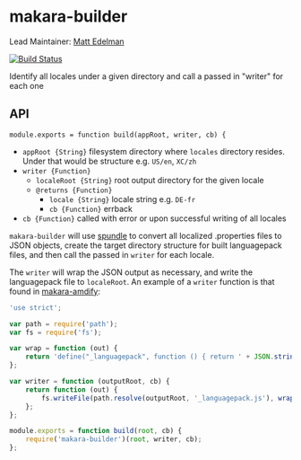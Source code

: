 # makara-builder

Lead Maintainer: [Matt Edelman](https://github.com/grawk)

[![Build Status](https://travis-ci.org/krakenjs/makara-builder.svg?branch=master)](https://travis-ci.org/krakenjs/makara-builder)

Identify all locales under a given directory and call a passed in "writer" for each one

## API

`module.exports = function build(appRoot, writer, cb) {`

- `appRoot {String}` filesystem directory where `locales` directory resides. Under that would be structure e.g. `US/en`, `XC/zh`
- `writer {Function}`
  - `localeRoot {String}` root output directory for the given locale
  - `@returns {Function}`
    - `locale {String}` locale string e.g. `DE-fr`
    - `cb {Function}` errback
- `cb {Function}` called with error or upon successful writing of all locales

`makara-builder` will use [spundle]() to convert all localized .properties files to JSON objects, 
create the target directory structure for built languagepack files, and then call the passed in `writer` for each locale.

The `writer` will wrap the JSON output as necessary, and write the languagepack file to `localeRoot`.
An example of a `writer` function is that found in [makara-amdify](https://github.com/krakenjs/makara-amdify):

```js
'use strict';

var path = require('path');
var fs = require('fs');

var wrap = function (out) {
	return 'define("_languagepack", function () { return ' + JSON.stringify(out) + '; });';
};

var writer = function (outputRoot, cb) {
	return function (out) {
		fs.writeFile(path.resolve(outputRoot, '_languagepack.js'), wrap(out), cb);
	};
};

module.exports = function build(root, cb) {
	require('makara-builder')(root, writer, cb);
};
```